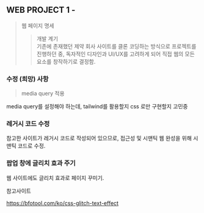 ## WEB PROJECT 1 -
>웹 페이지 명세
>>개발 계기  
기존에 존재했던 제약 회사 사이트를 클론 코딩하는 방식으로 프로젝트를 진행하던 중, 독자적인 디자인과 UI/UX를 고려하게 되어 직접 웹의 모든 요소를 창작하기로 결정함.  

### 수정 (희망) 사항
>media query 적용  

media query를 설정해야 하는데, tailwind를 활용할지 css 로만 구현할지 고민중 

### 레거시 코드 수정  
참고한 사이트가 레거시 코드로 작성되어 있으므로, 접근성 및 시맨틱 웹 완성을 위해 시맨틱 코드로 수정.

### 팝업 창에 글리치 효과 주기  
웹 사이트에도 글리치 효과로 페이지 꾸미기.

참고사이트

https://bfotool.com/ko/css-glitch-text-effect
